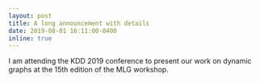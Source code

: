 ```yaml
---
layout: post
title: A long announcement with details
date: 2019-08-01 16:11:00-0400
inline: true
---
```


I am attending the KDD 2019 conference to present our work on dynamic graphs at the 15th edition of the MLG workshop.